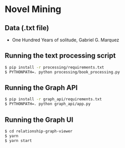 # Novel Mining

## Data (.txt file)
- One Hundred Years of solitude, Gabriel G. Marquez

## Running the text processing script

```sh
$ pip install -r processing/requirements.txt
$ PYTHONPATH=. python processing/book_processing.py
```

## Running the Graph API

```sh
$ pip install -r graph_api/requirements.txt
$ PYTHONPATH=. python graph_api/app.py
```

## Running the Graph UI
```sh
$ cd relationship-graph-viewer
$ yarn
$ yarn start
```

